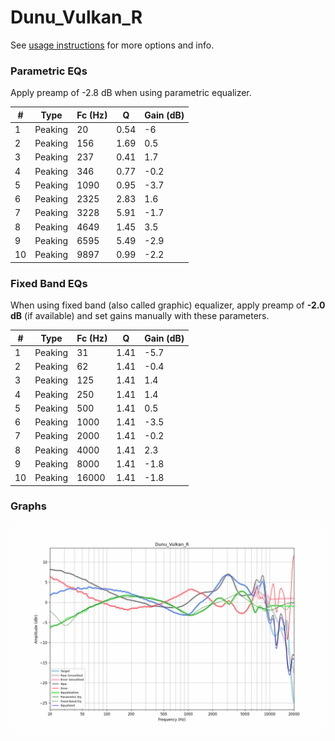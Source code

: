 # Dunu_Vulkan_R
See [usage instructions](https://github.com/jaakkopasanen/AutoEq#usage) for more options and info.

### Parametric EQs
Apply preamp of -2.8 dB when using parametric equalizer.

|   # | Type    |   Fc (Hz) |    Q |   Gain (dB) |
|-----|---------|-----------|------|-------------|
|   1 | Peaking |        20 | 0.54 |        -6   |
|   2 | Peaking |       156 | 1.69 |         0.5 |
|   3 | Peaking |       237 | 0.41 |         1.7 |
|   4 | Peaking |       346 | 0.77 |        -0.2 |
|   5 | Peaking |      1090 | 0.95 |        -3.7 |
|   6 | Peaking |      2325 | 2.83 |         1.6 |
|   7 | Peaking |      3228 | 5.91 |        -1.7 |
|   8 | Peaking |      4649 | 1.45 |         3.5 |
|   9 | Peaking |      6595 | 5.49 |        -2.9 |
|  10 | Peaking |      9897 | 0.99 |        -2.2 |

### Fixed Band EQs
When using fixed band (also called graphic) equalizer, apply preamp of **-2.0 dB** (if available) and set gains manually with these parameters.

|   # | Type    |   Fc (Hz) |    Q |   Gain (dB) |
|-----|---------|-----------|------|-------------|
|   1 | Peaking |        31 | 1.41 |        -5.7 |
|   2 | Peaking |        62 | 1.41 |        -0.4 |
|   3 | Peaking |       125 | 1.41 |         1.4 |
|   4 | Peaking |       250 | 1.41 |         1.4 |
|   5 | Peaking |       500 | 1.41 |         0.5 |
|   6 | Peaking |      1000 | 1.41 |        -3.5 |
|   7 | Peaking |      2000 | 1.41 |        -0.2 |
|   8 | Peaking |      4000 | 1.41 |         2.3 |
|   9 | Peaking |      8000 | 1.41 |        -1.8 |
|  10 | Peaking |     16000 | 1.41 |        -1.8 |

### Graphs
![](./Dunu_Vulkan_R.png)

